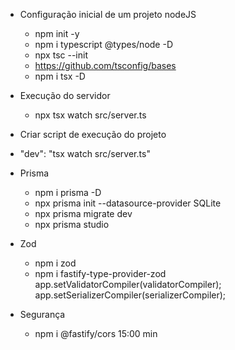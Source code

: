- Configuração inicial de um projeto nodeJS
  - npm init -y
  - npm i typescript @types/node -D
  - npx tsc --init
  - https://github.com/tsconfig/bases
  - npm i tsx -D

- Execução do servidor
  - npx tsx watch src/server.ts
- Criar script de execução do projeto
 - "dev": "tsx watch src/server.ts"

- Prisma
  - npm i prisma -D
  - npx prisma init --datasource-provider SQLite
  - npx prisma migrate dev
  - npx prisma studio
- Zod 
  - npm i zod
  - npm i fastify-type-provider-zod
  app.setValidatorCompiler(validatorCompiler);
  app.setSerializerCompiler(serializerCompiler);
- Segurança
  - npm i @fastify/cors
  15:00 min